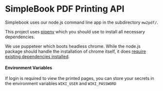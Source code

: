 # SimpleBook PDF Printing API

Simplebook uses our node.js command line app in the subdirectory `mw2pdf/`.

This project uses [pipenv]() which you should use to install all necessary dependencies.

We use puppeteer which boots headless chrome. While the node.js package should handle the installation of chrome itself, it does [require existing dependencies installed](https://github.com/puppeteer/puppeteer/blob/main/docs/troubleshooting.md#chrome-headless-doesnt-launch-on-unix).

#### Environment Variables

If login is required to view the printed pages, you can store your secrets in the environment variables `WIKI_USER` and `WIKI_PASSWORD`
